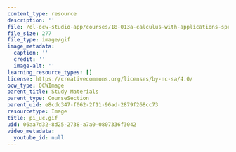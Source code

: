 ```yaml
---
content_type: resource
description: ''
file: /ol-ocw-studio-app/courses/18-013a-calculus-with-applications-spring-2005/06aa7d328d252738a7a00807336f3042_pi_uc.gif
file_size: 277
file_type: image/gif
image_metadata:
  caption: ''
  credit: ''
  image-alt: ''
learning_resource_types: []
license: https://creativecommons.org/licenses/by-nc-sa/4.0/
ocw_type: OCWImage
parent_title: Study Materials
parent_type: CourseSection
parent_uid: e8cdc347-f062-2f11-96ad-2879f268cc73
resourcetype: Image
title: pi_uc.gif
uid: 06aa7d32-8d25-2738-a7a0-0807336f3042
video_metadata:
  youtube_id: null
---
```

